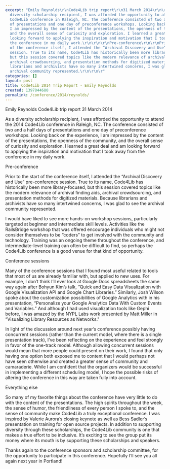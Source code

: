 ```yaml
---
excerpt: "Emily Reynolds\r\nCode4Lib trip report\r\n31 March 2014\r\n\r\n\r\nAs a
  diversity scholarship recipient, I was afforded the opportunity to attend the 2014
  Code4Lib conference in Raleigh, NC. The conference consisted of two and a half days
  of presentations and one day of preconference workshops. Looking back on the experience,
  I am impressed by the content of the presentations, the openness of the community,
  and the overall sense of curiosity and exploration. I learned a great deal and am
  looking forward to applying the inspiration and motivation that I took away from
  the conference in my daily work.\r\n\r\n\r\nPre-conference\r\n\r\nPrior to the start
  of the conference itself, I attended the “Archival Discovery and Use” pre-conference
  session. True to its name, Code4Lib has historically been more library-focused,
  but this session covered topics like the modern relevance of archival finding aids,
  archival crowdsourcing, and presentation methods for digitized materials. Because
  librarians and archivists have so many intertwined concerns, I was glad to see the
  archival community represented.\r\n\r\n\r"
categories: []
layout: post
title: Code4Lib 2014 Trip Report - Emily Reynolds
created: 1397844680
permalink: /conference/2014/reynolds/
---
```

Emily Reynolds
Code4Lib trip report
31 March 2014


As a diversity scholarship recipient, I was afforded the opportunity to attend the 2014 Code4Lib conference in Raleigh, NC. The conference consisted of two and a half days of presentations and one day of preconference workshops. Looking back on the experience, I am impressed by the content of the presentations, the openness of the community, and the overall sense of curiosity and exploration. I learned a great deal and am looking forward to applying the inspiration and motivation that I took away from the conference in my daily work.


Pre-conference

Prior to the start of the conference itself, I attended the “Archival Discovery and Use” pre-conference session. True to its name, Code4Lib has historically been more library-focused, but this session covered topics like the modern relevance of archival finding aids, archival crowdsourcing, and presentation methods for digitized materials. Because librarians and archivists have so many intertwined concerns, I was glad to see the archival community represented.


I would have liked to see more hands-on workshop sessions, particularly targeted at beginner and intermediate skill levels. Activities like the RailsBridge workshop that was offered encourage individuals who might not consider themselves to be “coders” to get involved with the community and technology. Training was an ongoing theme throughout the conference, and intermediate-level training can often be difficult to find, so perhaps the Code4Lib conference is a good venue for that kind of opportunity.


Conference sessions

Many of the conference sessions that I found most useful related to tools that most of us are already familiar with, but applied to new uses. For example, I don’t think I’ll ever look at Google Docs spreadsheets the same way again after Bohyun Kim’s talk, “Quick and Easy Data Visualization with Google Visualization API and Google Chart Libraries.” Similarly, Josh Wilson spoke about the customization possibilities of Google Analytics with in his presentation, “Personalize your Google Analytics Data With Custom Events and Variables.” And although I had used visualization tools like Gephi before, I was amazed by the NYPL Labs work presented by Matt Miller in “Visualizing Library Resources as Networks."


In light of the discussion around next year’s conference possibly having concurrent sessions (rather than the current model, where there is a single presentation track), I’ve been reflecting on the experience and feel strongly in favor of the one-track model. Although allowing concurrent sessions would mean that more people could present on their work, I found that only having one option both exposed me to content that I would perhaps not have seen otherwise and created a greater sense of community and camaraderie. While I am confident that the organizers would be successful in implementing a different scheduling model, I hope the possible risks of altering the conference in this way are taken fully into account.


Everything else

So many of my favorite things about the conference have very little to do with the content of the presentations. The high spirits throughout the week, the sense of humor, the friendliness of every person I spoke to, and the sense of community make Code4Lib a truly exceptional conference. I was inspired by Valerie Aurora’s closing keynote as well as Bess Sadler’s presentation on training for open source projects. In addition to supporting diversity through these scholarships, the Code4Lib community is one that makes a true effort to be inclusive. It’s exciting to see the group put its money where its mouth is by supporting these scholarships and speakers.


Thanks again to the conference sponsors and scholarship committee, for the opportunity to participate in this conference. Hopefully I’ll see you all again next year in Portland!
